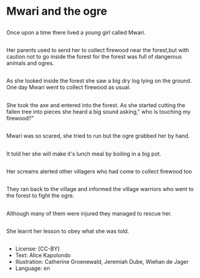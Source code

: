 # Mwari and the ogre

##
Once upon a time there lived a young girl
called Mwari.

##
Her parents used to send her to collect
firewood near the forest,but with caution not to
go inside the forest for the forest was full of
dangerous animals and ogres.

##
As she looked inside the forest she saw a big
dry log lying on the ground. One day Mwari
went to collect firewood as usual.

##
She took the axe and entered into the forest.
As she started cutting the fallen tree into
pieces she heard a big sound asking," who is
touching my firewood?"

##
Mwari was so scared, she tried
to run but the ogre grabbed her
by hand.

##
It told her she will make it's lunch meal by
boiling in a big pot.

##
Her screams alerted other villagers who had
come to collect firewood too

##
They ran back to the village and
informed the village warriors
who went to the forest to fight
the ogre.

##
Although many of them were
injured they managed to rescue
her.

##
She learnt her lesson to obey
what she was told.

##
* License: [CC-BY]
* Text: Alice Kapolondo
* Illustration: Catherine Groenewald, Jeremiah Dube, Wiehan de Jager
* Language: en
